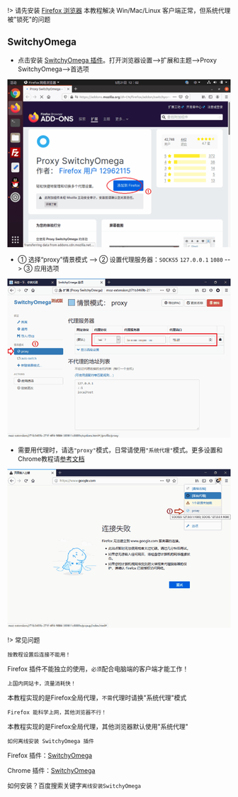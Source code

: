 
!> 请先安装 [Firefox 浏览器](https://www.mozilla.org/zh-CN/firefox/) 本教程解决 Win/Mac/Linux 客户端正常，但系统代理被"锁死"的问题

## SwitchyOmega

* 点击安装 [SwitchyOmega 插件](https://addons.mozilla.org/zh-CN/firefox/addon/switchyomega/)。打开浏览器设置-->扩展和主题-->Proxy SwitchyOmega-->首选项

![linux1](media/firefox/1.gif ':size=720')

* ① 选择“proxy”情景模式 --> ② 设置代理服务器：`SOCKS5` `127.0.0.1` `1080` --> ③ 应用选项

![linux2](media/firefox/2.gif ':size=720')

* 需要用代理时，请选`"proxy"`模式，日常请使用`"系统代理"`模式。更多设置和Chrome教程请[参考文档](https://github.com/FelisCatus/SwitchyOmega/wiki)

![linux3](media/firefox/3.gif ':size=720')

!> 常见问题

  ```shell
按教程设置后连接不能用！
```
Firefox 插件不能独立的使用，`必须`配合电脑端的客户端才能工作！

  ```shell
上国内网站卡，流量消耗快！
```
本教程实现的是Firefox全局代理，`不需`代理时请换"系统代理"模式

  ```shell
Firefox 能科学上网，其他浏览器不行！
```
本教程实现的是Firefox全局代理，其他浏览器默认使用"系统代理"

  ```shell
如何离线安装 SwitchyOmega 插件
```

Firefox 插件：<a href="media/firefox/switchyomega.xpi" target="_blank">SwitchyOmega</a>

Chrome 插件：<a href="media/firefox/switchyomega.crx" target="_blank">SwitchyOmega</a>

如何安装？百度搜索关键字`离线安装SwitchyOmega`
